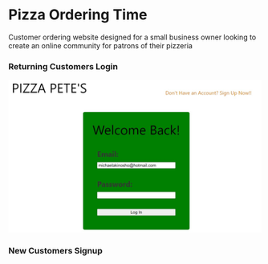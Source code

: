 # Pizza Ordering Time
 Customer ordering website designed for a small business owner looking to create an online community for patrons of their pizzeria
 <h3>Returning Customers Login</h3>
 <p><img src="/project_proposal/login.jpg" alt="Customer's Login Page" width="min-content" height="min-content"/></p>
<h3>New Customers Signup</h3>

